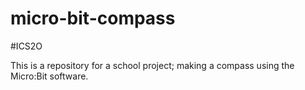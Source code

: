 # micro-bit-compass
#ICS2O

This is a repository for a school project; making a compass using the Micro:Bit software.

